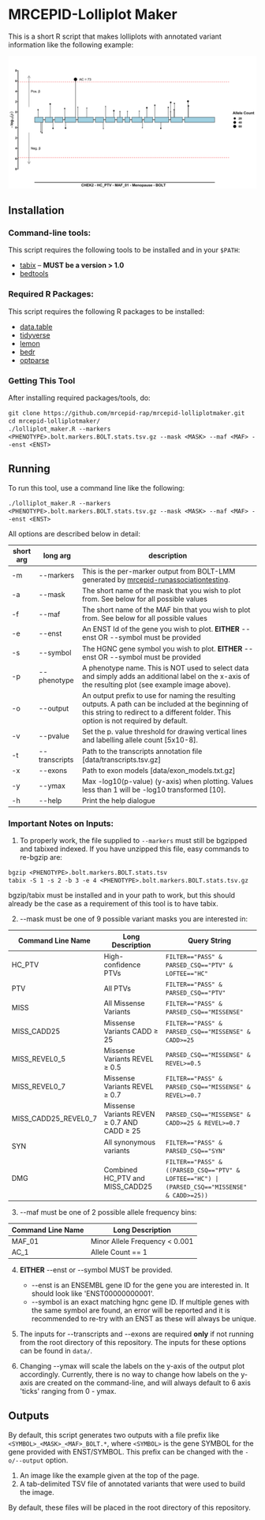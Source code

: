 # MRCEPID-Lolliplot Maker

This is a short R script that makes lolliplots with annotated variant information like the following example:

![](https://github.com/mrcepid-rap/mrcepid-lolliplotmaker/blob/main/sample_images/CHEK2_sample.png)

## Installation

### Command-line tools:

This script requires the following tools to be installed and in your `$PATH`:

* [tabix](http://www.htslib.org/doc/tabix.html) – **MUST be a version > 1.0**
* [bedtools](https://bedtools.readthedocs.io/en/latest/)

### Required R Packages:

This script requires the following R packages to be installed:

* [data.table](https://cran.r-project.org/web/packages/data.table/index.html)
* [tidyverse](https://cran.r-project.org/web/packages/tidyverse/index.html)
* [lemon](https://cran.r-project.org/web/packages/lemon/index.html)
* [bedr](https://cran.r-project.org/web/packages/bedr/index.html)
* [optparse](https://cran.r-project.org/web/packages/optparse/index.html)

### Getting This Tool

After installing required packages/tools, do:

```
git clone https://github.com/mrcepid-rap/mrcepid-lolliplotmaker.git
cd mrcepid-lolliplotmaker/
./lolliplot_maker.R --markers <PHENOTYPE>.bolt.markers.BOLT.stats.tsv.gz --mask <MASK> --maf <MAF> --enst <ENST>
```

## Running

To run this tool, use a command line like the following:

```
./lolliplot_maker.R --markers <PHENOTYPE>.bolt.markers.BOLT.stats.tsv.gz --mask <MASK> --maf <MAF> --enst <ENST>
```

All options are described below in detail:

| short arg | long arg      | description                                                                                                                                                                                 |
|-----------|---------------|---------------------------------------------------------------------------------------------------------------------------------------------------------------------------------------------|
| -m        | --markers     | This is the per-marker output from BOLT-LMM generated by [mrcepid-runassociationtesting](https://github.com/mrcepid-rap/mrcepid-runassociationtesting).                                     |
| -a        | --mask        | The short name of the mask that you wish to plot from. See below for all possible values                                                                                                    |
| -f        | --maf         | The short name of the MAF bin that you wish to plot from. See below for all possible values                                                                                                 | 
| -e        | --enst        | An ENST Id of the gene you wish to plot. **EITHER** --enst OR --symbol must be provided                                                                                                     |
| -s        | --symbol      | The HGNC gene symbol you wish to plot. **EITHER** --enst OR --symbol must be provided                                                                                                       | 
| -p        | --phenotype   | A phenotype name. This is NOT used to select data and simply adds an additional label on the x-axis of the resulting plot (see example image above).                                        |
| -o        | --output      | An output prefix to use for naming the resulting outputs. A path can be included at the beginning of this string to redirect to a different folder. This option is not required by default. |
| -v        | --pvalue      | Set the p. value threshold for drawing vertical lines and labelling allele count [5x10-8].                                                                                                  |
| -t        | --transcripts | Path to the transcripts annotation file [data/transcripts.tsv.gz]                                                                                                                           |
| -x        | --exons       | Path to exon models [data/exon_models.txt.gz]                                                                                                                                               |
| -y        | --ymax        | Max -log10(p-value) (y-axis) when plotting. Values less than 1 will be -log10 transformed [10].                                                                                             |
| -h        | --help        | Print the help dialogue                                                                                                                                                                     |

### Important Notes on Inputs:

1. To properly work, the file supplied to `--markers` must still be bgzipped and tabixed indexed. If you have unzipped this file, easy commands to re-bgzip are:

```
bgzip <PHENOTYPE>.bolt.markers.BOLT.stats.tsv
tabix -S 1 -s 2 -b 3 -e 4 <PHENOTYPE>.bolt.markers.BOLT.stats.tsv.gz
```

bgzip/tabix must be installed and in your path to work, but this should already be the case as a requirement of this tool is to have tabix.

2. --mask must be one of 9 possible variant masks you are interested in:

| Command Line Name    | Long Description                            | Query String                                                                                                  |
|----------------------|---------------------------------------------|---------------------------------------------------------------------------------------------------------------|
| HC_PTV               | High-confidence PTVs                        | `FILTER=="PASS" & PARSED_CSQ=="PTV" & LOFTEE=="HC"`                                                           |
| PTV                  | All PTVs                                    | `FILTER=="PASS" & PARSED_CSQ=="PTV"`                                                                          |
| MISS                 | All  Missense Variants                      | `FILTER=="PASS" & PARSED_CSQ=="MISSENSE"`                                                                     |
| MISS_CADD25          | Missense Variants CADD ≥ 25                 | `FILTER=="PASS" & PARSED_CSQ=="MISSENSE" & CADD>=25`                                                          |
| MISS_REVEL0_5        | Missense Variants REVEL ≥ 0.5               | `PARSED_CSQ=="MISSENSE" & REVEL>=0.5`                                                                         |
| MISS_REVEL0_7        | Missense Variants REVEL ≥ 0.7               | `FILTER=="PASS" & PARSED_CSQ=="MISSENSE" & REVEL>=0.7`                                                        |
| MISS_CADD25_REVEL0_7 | Missense Variants REVEN ≥ 0.7 AND CADD ≥ 25 | `PARSED_CSQ=="MISSENSE" & CADD>=25 & REVEL>=0.7`                                                              |
| SYN                  | All synonymous variants                     | `FILTER=="PASS" & PARSED_CSQ=="SYN"`                                                                          |
| DMG                  | Combined HC_PTV and MISS_CADD25             | <code>FILTER=="PASS" & ((PARSED_CSQ=="PTV" & LOFTEE=="HC") &#124; (PARSED_CSQ=="MISSENSE" & CADD>=25))</code> |

3. --maf must be one of 2 possible allele frequency bins:

| Command Line Name | Long Description               |
|-------------------|--------------------------------|
| MAF_01            | Minor Allele Frequency < 0.001 |
| AC_1              | Allele Count == 1              |

4. **EITHER** --enst or --symbol MUST be provided.
   + --enst is an ENSEMBL gene ID for the gene you are interested in. It should look like 'ENST00000000001'.
   + --symbol is an exact matching hgnc gene ID. If multiple genes with the same symbol are found, an error will be
        reported and it is recommended to re-try with an ENST as these will always be unique.
        
5. The inputs for --transcripts and --exons are required **only** if not running from the root directory of this repository. The inputs for these options can be found in `data/`.

6. Changing --ymax will scale the labels on the y-axis of the output plot accordingly. Currently, there is no way to change how labels on the y-axis are created on the command-line, and will
always default to 6 axis 'ticks' ranging from 0 - ymax.

## Outputs

By default, this script generates two outputs with a file prefix like `<SYMBOL>_<MASK>_<MAF>_BOLT.*`, where `<SYMBOL>` 
is the gene SYMBOL for the gene provided with ENST/SYMBOL. This prefix can be changed with the `-o/--output` option. 

1. An image like the example given at the top of the page.
2. A tab-delimited TSV file of annotated variants that were used to build the image.

By default, these files will be placed in the root directory of this repository.
